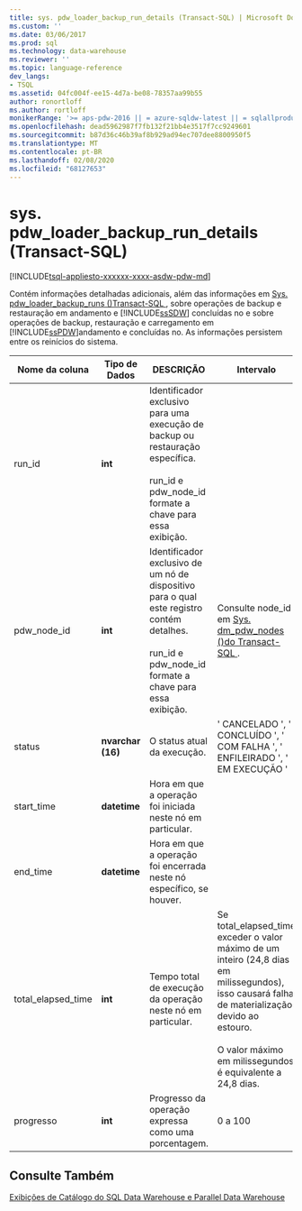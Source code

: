 ```yaml
---
title: sys. pdw_loader_backup_run_details (Transact-SQL) | Microsoft Docs
ms.custom: ''
ms.date: 03/06/2017
ms.prod: sql
ms.technology: data-warehouse
ms.reviewer: ''
ms.topic: language-reference
dev_langs:
- TSQL
ms.assetid: 04fc004f-ee15-4d7a-be08-78357aa99b55
author: ronortloff
ms.author: rortloff
monikerRange: '>= aps-pdw-2016 || = azure-sqldw-latest || = sqlallproducts-allversions'
ms.openlocfilehash: dead5962987f7fb132f21bb4e3517f7cc9249601
ms.sourcegitcommit: b87d36c46b39af8b929ad94ec707dee8800950f5
ms.translationtype: MT
ms.contentlocale: pt-BR
ms.lasthandoff: 02/08/2020
ms.locfileid: "68127653"
---
```

# <a name="syspdw_loader_backup_run_details-transact-sql"></a>sys. pdw_loader_backup_run_details (Transact-SQL)
[!INCLUDE[tsql-appliesto-xxxxxx-xxxx-asdw-pdw-md](../../includes/tsql-appliesto-xxxxxx-xxxx-asdw-pdw-md.md)]

  Contém informações detalhadas adicionais, além das informações em [Sys. pdw_loader_backup_runs &#40;&#41;Transact-SQL ](../../relational-databases/system-catalog-views/sys-pdw-loader-backup-runs-transact-sql.md), sobre operações de backup e restauração em andamento e [!INCLUDE[ssSDW](../../includes/sssdw-md.md)] concluídas no e sobre operações de backup, restauração e carregamento em [!INCLUDE[ssPDW](../../includes/sspdw-md.md)]andamento e concluídas no. As informações persistem entre os reinícios do sistema.  
  
|Nome da coluna|Tipo de Dados|DESCRIÇÃO|Intervalo|  
|-----------------|---------------|-----------------|-----------|  
|run_id|**int**|Identificador exclusivo para uma execução de backup ou restauração específica.<br /><br /> run_id e pdw_node_id formate a chave para essa exibição.||  
|pdw_node_id|**int**|Identificador exclusivo de um nó de dispositivo para o qual este registro contém detalhes.<br /><br /> run_id e pdw_node_id formate a chave para essa exibição.|Consulte node_id em [Sys. dm_pdw_nodes &#40;&#41;do Transact-SQL ](../../relational-databases/system-dynamic-management-views/sys-dm-pdw-nodes-transact-sql.md).|  
|status|**nvarchar (16)**|O status atual da execução.|' CANCELADO ', ' CONCLUÍDO ', ' COM FALHA ', ' ENFILEIRADO ', ' EM EXECUÇÃO '|  
|start_time|**datetime**|Hora em que a operação foi iniciada neste nó em particular.||  
|end_time|**datetime**|Hora em que a operação foi encerrada neste nó específico, se houver.||  
|total_elapsed_time|**int**|Tempo total de execução da operação neste nó em particular.|Se total_elapsed_time exceder o valor máximo de um inteiro (24,8 dias em milissegundos), isso causará falha de materialização devido ao estouro.<br /><br /> O valor máximo em milissegundos é equivalente a 24,8 dias.|  
|progresso|**int**|Progresso da operação expressa como uma porcentagem.|0 a 100|  
  
## <a name="see-also"></a>Consulte Também  
 [Exibições de Catálogo do SQL Data Warehouse e Parallel Data Warehouse](../../relational-databases/system-catalog-views/sql-data-warehouse-and-parallel-data-warehouse-catalog-views.md)  
  
  
